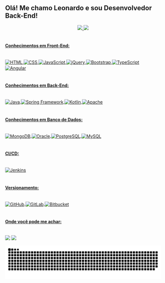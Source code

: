 ## Olá! Me chamo Leonardo e sou Desenvolvedor Back-End!
<div align="center">
  <a href="https://github.com/leosantana9140">
  <img height="180em" src="https://github-readme-stats.vercel.app/api?username=leosantana9140&theme=radical&show_icons=true"/>
  <img height="180em" src="https://github-readme-stats.vercel.app/api/top-langs/?username=leosantana9140&layout=compact&langs_count=7&theme=radical"/>
</div>

#
#### Conhecimentos em Front-End:
<div style="display: inline_block;">
  <br>
  <img align="center" alt="HTML" height="40" width="50" src="https://cdn.jsdelivr.net/gh/devicons/devicon/icons/html5/html5-original.svg">
  <img align="center" alt="CSS" height="40" width="50" src="https://cdn.jsdelivr.net/gh/devicons/devicon/icons/css3/css3-original.svg">
  <img align="center" alt="JavaScript" height="40" width="50" src="https://cdn.jsdelivr.net/gh/devicons/devicon/icons/javascript/javascript-original.svg">
  <img align="center" alt="jQuery" height="40" width="50" src="https://cdn.jsdelivr.net/gh/devicons/devicon/icons/jquery/jquery-original.svg">
  <img align="center" alt="Bootstrap" height="40" width="50" src="https://cdn.jsdelivr.net/gh/devicons/devicon/icons/bootstrap/bootstrap-plain.svg">
  <img align="center" alt="TypeScript" height="40" width="50" src="https://cdn.jsdelivr.net/gh/devicons/devicon/icons/typescript/typescript-original.svg">
  <img align="center" alt="Angular" height="40" width="50" src="https://cdn.jsdelivr.net/gh/devicons/devicon/icons/angularjs/angularjs-original.svg">
</div>
  
#
#### Conhecimentos em Back-End:
<div style="display: inline_block;">
  <br>
  <img align="center" alt="Java" height="40" width="50" src="https://cdn.jsdelivr.net/gh/devicons/devicon/icons/java/java-original.svg">
  <img align="center" alt="Spring Framework" height="40" width="50" src="https://cdn.jsdelivr.net/gh/devicons/devicon/icons/spring/spring-original.svg">
  <img align="center" alt="Kotlin" height="40" width="50" src="https://cdn.jsdelivr.net/gh/devicons/devicon/icons/kotlin/kotlin-original.svg">
  <img align="center" alt="Apache" height="50" width="50" src="https://cdn.jsdelivr.net/gh/devicons/devicon/icons/apache/apache-original.svg">
</div>
  
#
#### Conhecimentos em Banco de Dados:
<div style="display: inline_block;">
  <br>
  <img align="center" alt="MongoDB" height="40" width="50" src="https://cdn.jsdelivr.net/gh/devicons/devicon/icons/mongodb/mongodb-original.svg">
  <img align="center" alt="Oracle" height="40" width="50" src="https://cdn.jsdelivr.net/gh/devicons/devicon/icons/oracle/oracle-original.svg">
  <img align="center" alt="PostgreSQL" height="40" width="50" src="https://cdn.jsdelivr.net/gh/devicons/devicon/icons/postgresql/postgresql-original.svg">
  <img align="center" alt="MySQL" height="40" width="50" src="https://cdn.jsdelivr.net/gh/devicons/devicon/icons/mysql/mysql-original.svg">
</div>

#
#### CI/CD:
<div style="display: inline_block;">
  <br>
  <img align="center" alt="Jenkins" height="40" width="50" src="https://cdn.jsdelivr.net/gh/devicons/devicon/icons/jenkins/jenkins-original.svg">
</div>
  
#
#### Versionamento:
<div style="display: inline_block;">
  <br>
  <img align="center" alt="GitHub" height="40" width="50" src="https://cdn.jsdelivr.net/gh/devicons/devicon/icons/github/github-original.svg">
  <img align="center" alt="GitLab" height="40" width="50" src="https://cdn.jsdelivr.net/gh/devicons/devicon/icons/gitlab/gitlab-original.svg">
  <img align="center" alt="Bitbucket" height="40" width="50" src="https://cdn.jsdelivr.net/gh/devicons/devicon/icons/bitbucket/bitbucket-original.svg">
</div>
 
#
#### Onde você pode me achar:
<div style="display: inline_block;">
  <br>
  <a href = "mailto:leosantana9140@gmail.com"><img src="https://img.shields.io/badge/Gmail-D14836?style=for-the-badge&logo=gmail&logoColor=white" target="_blank"></a>
  <a href="https://www.linkedin.com/in/leosantana9140/" target="_blank"><img src="https://img.shields.io/badge/-LinkedIn-%230077B5?style=for-the-badge&logo=linkedin&logoColor=white" target="_blank"></a>
  
  ![Snake animation](https://github.com/leosantana9140/leosantana9140/blob/output/github-contribution-grid-snake.svg)
  
</div>
